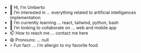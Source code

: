 - 👋 Hi, I’m Umberto
- 👀 I’m interested in ... everything related to artificial intelligences implementation
- 🌱 I’m currently learning ... react, tailwind, python, bash
- 💞️ I’m looking to collaborate on ... web and mobile app
- 📫 How to reach me ... contact me here
- 😄 Pronouns: ... null
- ⚡ Fun fact: ... i'm allergic to my favorite food

<!---
bebo-panel/bebo-panel is a ✨ special ✨ repository because its `README.md` (this file) appears on your GitHub profile.
You can click the Preview link to take a look at your changes.
--->
